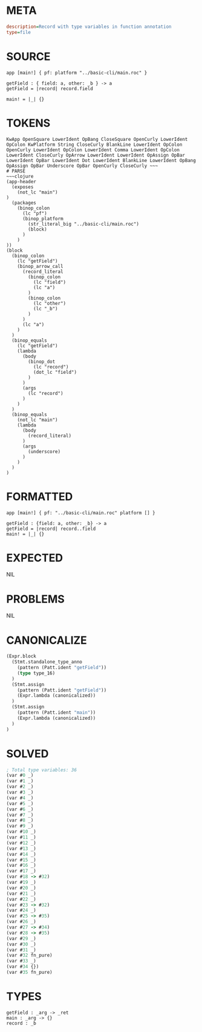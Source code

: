 # META
~~~ini
description=Record with type variables in function annotation
type=file
~~~
# SOURCE
~~~roc
app [main!] { pf: platform "../basic-cli/main.roc" }

getField : { field: a, other: _b } -> a
getField = |record| record.field

main! = |_| {}
~~~
# TOKENS
~~~text
KwApp OpenSquare LowerIdent OpBang CloseSquare OpenCurly LowerIdent OpColon KwPlatform String CloseCurly BlankLine LowerIdent OpColon OpenCurly LowerIdent OpColon LowerIdent Comma LowerIdent OpColon LowerIdent CloseCurly OpArrow LowerIdent LowerIdent OpAssign OpBar LowerIdent OpBar LowerIdent Dot LowerIdent BlankLine LowerIdent OpBang OpAssign OpBar Underscore OpBar OpenCurly CloseCurly ~~~
# PARSE
~~~clojure
(app-header
  (exposes
    (not_lc "main")
)
  (packages
    (binop_colon
      (lc "pf")
      (binop_platform
        (str_literal_big "../basic-cli/main.roc")
        (block)
      )
    )
))
(block
  (binop_colon
    (lc "getField")
    (binop_arrow_call
      (record_literal
        (binop_colon
          (lc "field")
          (lc "a")
        )
        (binop_colon
          (lc "other")
          (lc "_b")
        )
      )
      (lc "a")
    )
  )
  (binop_equals
    (lc "getField")
    (lambda
      (body
        (binop_dot
          (lc "record")
          (dot_lc "field")
        )
      )
      (args
        (lc "record")
      )
    )
  )
  (binop_equals
    (not_lc "main")
    (lambda
      (body
        (record_literal)
      )
      (args
        (underscore)
      )
    )
  )
)
~~~
# FORMATTED
~~~roc
app [main!] { pf: "../basic-cli/main.roc" platform [] }

getField : {field: a, other: _b} -> a
getField = |record| record..field
main! = |_| {}
~~~
# EXPECTED
NIL
# PROBLEMS
NIL
# CANONICALIZE
~~~clojure
(Expr.block
  (Stmt.standalone_type_anno
    (pattern (Patt.ident "getField"))
    (type type_16)
  )
  (Stmt.assign
    (pattern (Patt.ident "getField"))
    (Expr.lambda (canonicalized))
  )
  (Stmt.assign
    (pattern (Patt.ident "main"))
    (Expr.lambda (canonicalized))
  )
)
~~~
# SOLVED
~~~clojure
; Total type variables: 36
(var #0 _)
(var #1 _)
(var #2 _)
(var #3 _)
(var #4 _)
(var #5 _)
(var #6 _)
(var #7 _)
(var #8 _)
(var #9 _)
(var #10 _)
(var #11 _)
(var #12 _)
(var #13 _)
(var #14 _)
(var #15 _)
(var #16 _)
(var #17 _)
(var #18 -> #32)
(var #19 _)
(var #20 _)
(var #21 _)
(var #22 _)
(var #23 -> #32)
(var #24 _)
(var #25 -> #35)
(var #26 _)
(var #27 -> #34)
(var #28 -> #35)
(var #29 _)
(var #30 _)
(var #31 _)
(var #32 fn_pure)
(var #33 _)
(var #34 {})
(var #35 fn_pure)
~~~
# TYPES
~~~roc
getField : _arg -> _ret
main : _arg -> {}
record : _b
~~~
